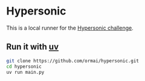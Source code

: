 # Hypersonic

This is a local runner for the [Hypersonic challenge](https://www.codingame.com/ide/puzzle/hypersonic).

## Run it with [uv](https://github.com/astral-sh/uv)

```sh
git clone https://github.com/ormai/hypersonic.git
cd hypersonic
uv run main.py
```
